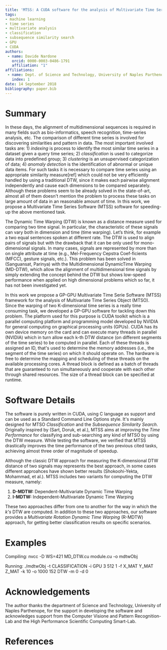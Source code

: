 ```yaml
---
title: 'MTSS: A CUDA software for the analysis of Multivariate Time Series'
tags:
- machine learning
- time series
- multivariate analysis
- classification
- subsequence similarity search
- GPU
- CUDA
authors:
 - name: Davide Nardone
   orcid: 0000-0003-0486-1791
   affiliation: "1"
affiliations:
 - name: Dept. of Science and Technology, University of Naples Parthenope
   index: 1
date: 14 September 2018
bibliography: paper.bib
---
```


# Summary
In these days, the alignment of multidimensional sequences is required in many fields such as bio-informatics, speech recognition, time-series analysis, etc. The comparison of different time series is involved for discovering similarities and pattern in data. The most important involved tasks are: 1) *indexing* is process to identify the most similar time series in a dataset given a query time series; 2) *classification* is used to categorize data into predefined group; 3) *clustering* is an unsupervised categorization of data; 4) *anomaly detection* is the identification of abnormal or unique data items. For such tasks it is necessary to compare time series using an appropriate similarity measure[ref] which could not be very efficiently handled by using a traditional DTW, since it makes each pairwise alignment independently and cause each dimensions to be compared separately. Although these problems seem to be already solved in the state-of-art, almost all of them doesn't mention the problem to process these tasks on large amount of data in an reasonable amount of time. In this work, we propose a Multivariate Time Series Software (MTSS) software for speeding-up the above mentioned task.

The Dynamic Time Warping (DTW) is known as a distance measure used for comparing two time signal. In particular,  the  characteristic  of  these  signals  can  vary both in dimension and time (time warping). Let’s think, for example a two equal sentences spoken at  different rate. The DTW is used to align pairs of signals but with the drawback that it can be only used for mono-dimensional signals. In many cases, signals are represented by more than on single attribute at time (e.g., Mel-Frequency Cepstra Coef-ficients (MFCC), gesture signals, etc.). This problem has been solved in (Sanguansat, Parinya) with the Multidimensional DynamicTime Warping (MD-DTW), which allow the alignment of multidimensional time signals by simply extending the concept behind the DTW but shows low-speed performance when applied on high dimensional problems which so far, it has not been investigated yet.

In this work we propose a GP-GPU Multivariate Time Serie Software (MTSS) framework for the analysis of Multivariate Time Series Object (MTSO). Since the warping of two K-dimensional time series is a really time consuming task, we developed a GP-GPU software for tackling down this problem. The platform used for this purpose is CUDA toolkit which is a parallel computing platform and programming model developed by NVIDIA for general computing on graphical processing units (GPUs). CUDA has its own device memory on the card and can execute many threads in parallel (NVIDIA) which in turn allow each k-th DTW distance (on different segments of the time series) to be computed in parallel. Each of these threads is assigned an ID, that's used to determine the memory addresses (i.e., the segment of the time series) on which it should operate on. The hardware is free to determine the mapping and scheduling of these threads on the available processing cores. A thread block is defined as a batch of threads that are guaranteed to run simultaneously and cooperate with each other through shared resources. The size of a thread block can be specified at runtime.

# Software Details
The software is purely written in CUDA, using C language as support and can be used as a Standard Command Line Options style. It's mainly designed for MTSO *Classification* and the *Subsequence Similarity Search*. Originally inspired by (Sart, Doruk, et al.), MTSS aims at improving the *Time Performance* for classifying and sub-searching any kind of MTSO by using the DTW measure. 
While testing the software, we verified that MTSS drastically improves the time performance of the two previous cited tasks, achieving almost three order of magnitude of speedup.

Although  the classic DTW approach for measuring the K-dimensional DTW distance of two signals  may  represents  the  best approach, in some cases different approahces have shown better results (Shokoohi-Yekta, Mohammad, et al.).  MTSS includes two variants for computing the DTW measure, namely:

1. **D-MDTW:** Dependent-Multivariate Dynamic Time Warping
2. **I-MDTW:** Independent-Multivariate Dynamic Time Warping

These two approaches differ from one to another for the way in which the *k's* DTW are computed. In addition to these two approaches, our software provides a *Multivariate Rotation Dynamic Time Warping* (R-MDTW) approach, for getting better classification results on specific scenarios.

# Examples

Compiling:
nvcc -D WS=421 MD_DTW.cu module.cu -o mdtwObj

Running:
./mdtwObj -t CLASSIFICATION -i GPU 3 512 1 -f X_MAT Y_MAT Z_MAT -k 10 -o 1000 152 DTW -m 0 -d 0

# Acknowledgements
The author thanks the department of Science and Technology, University of Naples Parthenope, for the support in developing the software and acknowledges support from the Computer Visione and Pattern Recognition-Lab and the High Performance Scientific Computing Smart-Lab.

# References
